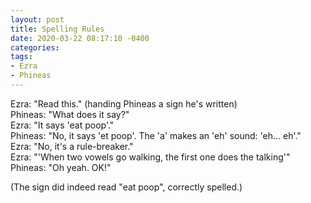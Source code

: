 ```yaml
---
layout: post
title: Spelling Rules
date: 2020-03-22 08:17:10 -0400
categories:
tags:
- Ezra
- Phineas
---
```


Ezra: "Read this." (handing Phineas a sign he's written)<br/>
Phineas: "What does it say?"<br/>
Ezra: "It says 'eat poop'."<br/>
Phineas: "No, it says 'et poop'. The 'a' makes an 'eh' sound: 'eh... eh'."<br/>
Ezra: "No, it's a rule-breaker."<br/>
Ezra: "'When two vowels go walking, the first one does the talking'"<br/>
Phineas: "Oh yeah. OK!"

(The sign did indeed read "eat poop", correctly spelled.)

